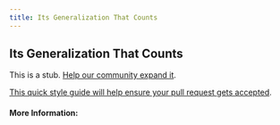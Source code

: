 ```yaml
---
title: Its Generalization That Counts
---
```


## Its Generalization That Counts

This is a stub. [Help our community expand it](https://github.com/freecodecamp/guides/tree/master/src/pages/articles/machine-learning/principles/its-generalization-that-counts/index.md).

[This quick style guide will help ensure your pull request gets accepted](https://github.com/freeCodeCamp/guides/blob/master/README.md).

<!-- The article goes here, in GitHub-flavored Markdown. Feel free to add YouTube videos, images, and CodePen/JSBin embeds  -->

#### More Information:
<!-- Please add any articles you think might be helpful to read before writing the article -->



